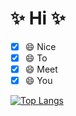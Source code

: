 # ✨ Hi ✨
- [x] 😄 Nice
- [x] 😄 To
- [x] 😄 Meet
- [x] 😄 You

[![Top Langs](https://github-readme-stats.vercel.app/api/top-langs/?username=JHSeo-git)](https://github.com/anuraghazra/github-readme-stats)


<!--
**JHSeo-git/JHSeo-git** is a ✨ _special_ ✨ repository because its `README.md` (this file) appears on your GitHub profile.

Here are some ideas to get you started:

- 🔭 I’m currently working on ...
- 🌱 I’m currently learning ...
- 👯 I’m looking to collaborate on ...
- 🤔 I’m looking for help with ...
- 💬 Ask me about ...
- 📫 How to reach me: ...
- 😄 Pronouns: ...
- ⚡ Fun fact: ...
-->
